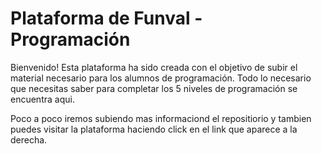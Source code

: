 # Plataforma de Funval  - Programación

Bienvenido! Esta plataforma ha sido creada con el objetivo de subir el material necesario para los alumnos de programación. Todo lo necesario que necesitas saber para completar los 5 niveles de programación se encuentra aqui.

Poco a poco iremos subiendo mas informaciond el repositiorio y tambien puedes visitar la plataforma haciendo click en el link que aparece  a la derecha.